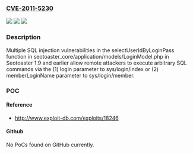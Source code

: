 ### [CVE-2011-5230](https://cve.mitre.org/cgi-bin/cvename.cgi?name=CVE-2011-5230)
![](https://img.shields.io/static/v1?label=Product&message=n%2Fa&color=blue)
![](https://img.shields.io/static/v1?label=Version&message=n%2Fa&color=blue)
![](https://img.shields.io/static/v1?label=Vulnerability&message=n%2Fa&color=brighgreen)

### Description

Multiple SQL injection vulnerabilities in the selectUserIdByLoginPass function in seotoaster_core/application/models/LoginModel.php in Seotoaster 1.9 and earlier allow remote attackers to execute arbitrary SQL commands via the (1) login parameter to sys/login/index or (2) memberLoginName parameter to sys/login/member.

### POC

#### Reference
- http://www.exploit-db.com/exploits/18246

#### Github
No PoCs found on GitHub currently.

